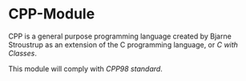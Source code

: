 # CPP-Module
CPP is a general purpose programming language created by Bjarne Stroustrup as an extension of the C programming language, or *C with Classes*.

This module will comply with *CPP98 standard*.
